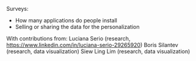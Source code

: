 Surveys:
* How many applications do people install
* Selling or sharing the data for the personalization

With contributions from:
Luciana Serio (research, https://www.linkedin.com/in/luciana-serio-29265920)
Boris Silantev (research, data visualization)
Siew Ling Lim (research, data visualization)
